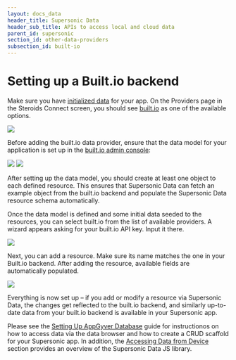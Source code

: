 ```yaml
---
layout: docs_data
header_title: Supersonic Data
header_sub_title: APIs to access local and cloud data
parent_id: supersonic
section_id: other-data-providers
subsection_id: built-io
---
```


# Setting up a Built.io backend

Make sure you have [initialized data](/supersonic/guides/data/setting-up-appgyver-database/) for your app. On the Providers page in the Steroids Connect screen, you should see [built.io](https://www.built.io/) as one of the available options.

<img class="tutorial-image" src="/img/guides/data_available_providers.png">

Before adding the built.io data provider, ensure that the data model for your application is set up in the [built.io admin console](https://www.built.io/):

<img class="tutorial-image" src="/img/guides/data_built_io_class_1.png">

<img class="tutorial-image" src="/img/guides/data_built_io_class_2.png">

After setting up the data model, you should create at least one object to each defined resource. This ensures that Supersonic Data can fetch an example object from the built.io backend and populate the Supersonic Data resource schema automatically.

Once the data model is defined and some initial data seeded to the resources, you can select built.io from the list of available providers. A wizard appears asking for your built.io API key. Input it there.

<img class="tutorial-image" src="/img/guides/data_built_io_new.png">

Next, you can add a resource. Make sure its name matches the one in your Built.io backend. After adding the resource, available fields are automatically populated.

<img class="tutorial-image" src="/img/guides/data_built_io_ready.png">

Everything is now set up – if you add or modify a resource via Supersonic Data, the changes get reflected to the built.io backend, and similarly up-to-date data from your built.io backend is available in your Supersonic app.

Please see the [Setting Up AppGyver Database](/supersonic/guides/data/setting-up-appgyver-database/) guide for instructionos on how to access data via the data browser and how to create a CRUD scaffold for your Supersonic app. In addition, the [Accessing Data from Device](/supersonic/guides/data/accessing-data-from-device/) section provides an overview of the Supersonic Data JS library.
